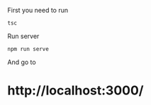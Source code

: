 First you need to run
```
tsc
```
Run server 
```
npm run serve
```
 And go to
 
# http://localhost:3000/
